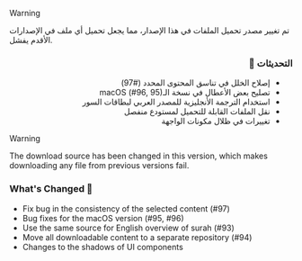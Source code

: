 > [!WARNING]
> تم تغيير مصدر تحميل الملفات في هذا الإصدار، مما يجعل تحميل أي ملف في الإصدارات الأقدم يفشل.

<div dir='rtl'>

### التحديثات 💭

- إصلاح الخلل في تناسق المحتوى المحدد (#97)
- تصليح بعض الأعطال في نسخة الـmacOS (#96, 95)
- استخدام الترجمة الأنجليزية للمصدر العربي لبطاقات السور
- نقل الملفات القابلة للتحميل لمستودع منفصل
- تغييرات في ظلال مكونات الواجهة
</div>


> [!WARNING]
> The download source has been changed in this version, which makes downloading any file from previous versions fail.

### What's Changed 💭

- Fix bug in the consistency of the selected content (#97)
- Bug fixes for the macOS version (#95, #96)
- Use the same source for English overview of surah (#93)
- Move all downloadable content to a separate repository (#94)
- Changes to the shadows of UI components